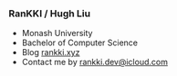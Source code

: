 ### RanKKI / Hugh Liu

- Monash University
- Bachelor of Computer Science
- Blog [rankki.xyz](https://rankki.xyz)
- Contact me by rankki.dev@icloud.com

<!--
**RanKKI/RanKKI** is a ✨ _special_ ✨ repository because its `README.md` (this file) appears on your GitHub profile.

Here are some ideas to get you started:

- 🔭 I’m currently working on ...
- 🌱 I’m currently learning ...
- 👯 I’m looking to collaborate on ...
- 🤔 I’m looking for help with ...
- 💬 Ask me about ...
- 📫 How to reach me: ...
- 😄 Pronouns: ...
- ⚡ Fun fact: ...
-->

